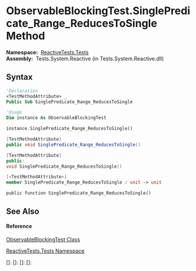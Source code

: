 # ObservableBlockingTest.SinglePredicate\_Range\_ReducesToSingle Method

**Namespace:**  [ReactiveTests.Tests](ReactiveTests.Tests\ReactiveTests.Tests.md)  
**Assembly:**  Tests.System.Reactive (in Tests.System.Reactive.dll)

## Syntax

```vb
'Declaration
<TestMethodAttribute> _
Public Sub SinglePredicate_Range_ReducesToSingle
```

```vb
'Usage
Dim instance As ObservableBlockingTest

instance.SinglePredicate_Range_ReducesToSingle()
```

```csharp
[TestMethodAttribute]
public void SinglePredicate_Range_ReducesToSingle()
```

```c++
[TestMethodAttribute]
public:
void SinglePredicate_Range_ReducesToSingle()
```

```fsharp
[<TestMethodAttribute>]
member SinglePredicate_Range_ReducesToSingle : unit -> unit 
```

```jscript
public function SinglePredicate_Range_ReducesToSingle()
```

## See Also

#### Reference

[ObservableBlockingTest Class](ObservableBlockingTest\ObservableBlockingTest.md)

[ReactiveTests.Tests Namespace](ReactiveTests.Tests\ReactiveTests.Tests.md)

[]: 
[]: 
[]: 
[]: 